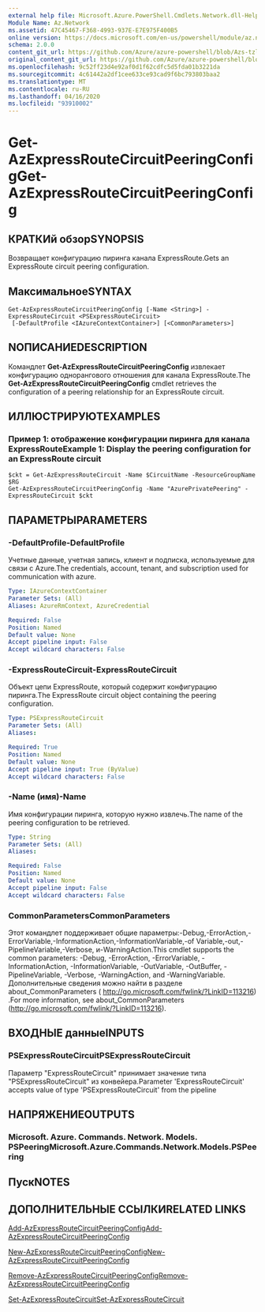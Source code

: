 ```yaml
---
external help file: Microsoft.Azure.PowerShell.Cmdlets.Network.dll-Help.xml
Module Name: Az.Network
ms.assetid: 47C45467-F368-4993-937E-E7E975F400B5
online version: https://docs.microsoft.com/en-us/powershell/module/az.network/get-azexpressroutecircuitpeeringconfig
schema: 2.0.0
content_git_url: https://github.com/Azure/azure-powershell/blob/Azs-tzl/src/Network/Network/help/Get-AzExpressRouteCircuitPeeringConfig.md
original_content_git_url: https://github.com/Azure/azure-powershell/blob/Azs-tzl/src/Network/Network/help/Get-AzExpressRouteCircuitPeeringConfig.md
ms.openlocfilehash: 9c52ff23d4e92af0d1f62cdfc5d5fda01b3221da
ms.sourcegitcommit: 4c61442a2df1cee633ce93cad9f6bc793803baa2
ms.translationtype: MT
ms.contentlocale: ru-RU
ms.lasthandoff: 04/16/2020
ms.locfileid: "93910002"
---
```

# <span data-ttu-id="367e8-101">Get-AzExpressRouteCircuitPeeringConfig</span><span class="sxs-lookup"><span data-stu-id="367e8-101">Get-AzExpressRouteCircuitPeeringConfig</span></span>

## <span data-ttu-id="367e8-102">КРАТКИй обзор</span><span class="sxs-lookup"><span data-stu-id="367e8-102">SYNOPSIS</span></span>
<span data-ttu-id="367e8-103">Возвращает конфигурацию пиринга канала ExpressRoute.</span><span class="sxs-lookup"><span data-stu-id="367e8-103">Gets an ExpressRoute circuit peering configuration.</span></span>

## <span data-ttu-id="367e8-104">Максимальное</span><span class="sxs-lookup"><span data-stu-id="367e8-104">SYNTAX</span></span>

```
Get-AzExpressRouteCircuitPeeringConfig [-Name <String>] -ExpressRouteCircuit <PSExpressRouteCircuit>
 [-DefaultProfile <IAzureContextContainer>] [<CommonParameters>]
```

## <span data-ttu-id="367e8-105">NОПИСАНИЕ</span><span class="sxs-lookup"><span data-stu-id="367e8-105">DESCRIPTION</span></span>
<span data-ttu-id="367e8-106">Командлет **Get-AzExpressRouteCircuitPeeringConfig** извлекает конфигурацию однорангового отношения для канала ExpressRoute.</span><span class="sxs-lookup"><span data-stu-id="367e8-106">The **Get-AzExpressRouteCircuitPeeringConfig** cmdlet retrieves the configuration of a peering relationship for an ExpressRoute circuit.</span></span>

## <span data-ttu-id="367e8-107">ИЛЛЮСТРИРУЮТ</span><span class="sxs-lookup"><span data-stu-id="367e8-107">EXAMPLES</span></span>

### <span data-ttu-id="367e8-108">Пример 1: отображение конфигурации пиринга для канала ExpressRoute</span><span class="sxs-lookup"><span data-stu-id="367e8-108">Example 1: Display the peering configuration for an ExpressRoute circuit</span></span>
```
$ckt = Get-AzExpressRouteCircuit -Name $CircuitName -ResourceGroupName $RG
Get-AzExpressRouteCircuitPeeringConfig -Name "AzurePrivatePeering" -ExpressRouteCircuit $ckt
```

## <span data-ttu-id="367e8-109">ПАРАМЕТРЫ</span><span class="sxs-lookup"><span data-stu-id="367e8-109">PARAMETERS</span></span>

### <span data-ttu-id="367e8-110">-DefaultProfile</span><span class="sxs-lookup"><span data-stu-id="367e8-110">-DefaultProfile</span></span>
<span data-ttu-id="367e8-111">Учетные данные, учетная запись, клиент и подписка, используемые для связи с Azure.</span><span class="sxs-lookup"><span data-stu-id="367e8-111">The credentials, account, tenant, and subscription used for communication with azure.</span></span>

```yaml
Type: IAzureContextContainer
Parameter Sets: (All)
Aliases: AzureRmContext, AzureCredential

Required: False
Position: Named
Default value: None
Accept pipeline input: False
Accept wildcard characters: False
```

### <span data-ttu-id="367e8-112">-ExpressRouteCircuit</span><span class="sxs-lookup"><span data-stu-id="367e8-112">-ExpressRouteCircuit</span></span>
<span data-ttu-id="367e8-113">Объект цепи ExpressRoute, который содержит конфигурацию пиринга.</span><span class="sxs-lookup"><span data-stu-id="367e8-113">The ExpressRoute circuit object containing the peering configuration.</span></span>

```yaml
Type: PSExpressRouteCircuit
Parameter Sets: (All)
Aliases: 

Required: True
Position: Named
Default value: None
Accept pipeline input: True (ByValue)
Accept wildcard characters: False
```

### <span data-ttu-id="367e8-114">-Name (имя)</span><span class="sxs-lookup"><span data-stu-id="367e8-114">-Name</span></span>
<span data-ttu-id="367e8-115">Имя конфигурации пиринга, которую нужно извлечь.</span><span class="sxs-lookup"><span data-stu-id="367e8-115">The name of the peering configuration to be retrieved.</span></span>

```yaml
Type: String
Parameter Sets: (All)
Aliases: 

Required: False
Position: Named
Default value: None
Accept pipeline input: False
Accept wildcard characters: False
```

### <span data-ttu-id="367e8-116">CommonParameters</span><span class="sxs-lookup"><span data-stu-id="367e8-116">CommonParameters</span></span>
<span data-ttu-id="367e8-117">Этот командлет поддерживает общие параметры:-Debug,-ErrorAction,-ErrorVariable,-InformationAction,-InformationVariable,-of Variable,-out,-PipelineVariable,-Verbose, и-WarningAction.</span><span class="sxs-lookup"><span data-stu-id="367e8-117">This cmdlet supports the common parameters: -Debug, -ErrorAction, -ErrorVariable, -InformationAction, -InformationVariable, -OutVariable, -OutBuffer, -PipelineVariable, -Verbose, -WarningAction, and -WarningVariable.</span></span> <span data-ttu-id="367e8-118">Дополнительные сведения можно найти в разделе about_CommonParameters ( http://go.microsoft.com/fwlink/?LinkID=113216) .</span><span class="sxs-lookup"><span data-stu-id="367e8-118">For more information, see about_CommonParameters (http://go.microsoft.com/fwlink/?LinkID=113216).</span></span>

## <span data-ttu-id="367e8-119">ВХОДНЫЕ данные</span><span class="sxs-lookup"><span data-stu-id="367e8-119">INPUTS</span></span>

### <span data-ttu-id="367e8-120">PSExpressRouteCircuit</span><span class="sxs-lookup"><span data-stu-id="367e8-120">PSExpressRouteCircuit</span></span>
<span data-ttu-id="367e8-121">Параметр "ExpressRouteCircuit" принимает значение типа "PSExpressRouteCircuit" из конвейера.</span><span class="sxs-lookup"><span data-stu-id="367e8-121">Parameter 'ExpressRouteCircuit' accepts value of type 'PSExpressRouteCircuit' from the pipeline</span></span>

## <span data-ttu-id="367e8-122">НАПРЯЖЕНИЕ</span><span class="sxs-lookup"><span data-stu-id="367e8-122">OUTPUTS</span></span>

### <span data-ttu-id="367e8-123">Microsoft. Azure. Commands. Network. Models. PSPeering</span><span class="sxs-lookup"><span data-stu-id="367e8-123">Microsoft.Azure.Commands.Network.Models.PSPeering</span></span>

## <span data-ttu-id="367e8-124">Пуск</span><span class="sxs-lookup"><span data-stu-id="367e8-124">NOTES</span></span>

## <span data-ttu-id="367e8-125">ДОПОЛНИТЕЛЬНЫЕ ССЫЛКИ</span><span class="sxs-lookup"><span data-stu-id="367e8-125">RELATED LINKS</span></span>

[<span data-ttu-id="367e8-126">Add-AzExpressRouteCircuitPeeringConfig</span><span class="sxs-lookup"><span data-stu-id="367e8-126">Add-AzExpressRouteCircuitPeeringConfig</span></span>](Add-AzExpressRouteCircuitPeeringConfig.md)

[<span data-ttu-id="367e8-127">New-AzExpressRouteCircuitPeeringConfig</span><span class="sxs-lookup"><span data-stu-id="367e8-127">New-AzExpressRouteCircuitPeeringConfig</span></span>](New-AzExpressRouteCircuitPeeringConfig.md)

[<span data-ttu-id="367e8-128">Remove-AzExpressRouteCircuitPeeringConfig</span><span class="sxs-lookup"><span data-stu-id="367e8-128">Remove-AzExpressRouteCircuitPeeringConfig</span></span>](Remove-AzExpressRouteCircuitPeeringConfig.md)

[<span data-ttu-id="367e8-129">Set-AzExpressRouteCircuit</span><span class="sxs-lookup"><span data-stu-id="367e8-129">Set-AzExpressRouteCircuit</span></span>](Set-AzExpressRouteCircuit.md)
